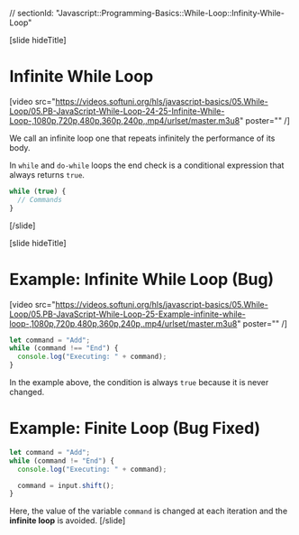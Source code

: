 // sectionId: "Javascript::Programming-Basics::While-Loop::Infinity-While-Loop"

[slide hideTitle]
# Infinite While Loop

[video src="https://videos.softuni.org/hls/javascript-basics/05.While-Loop/05.PB-JavaScript-While-Loop-24-25-Infinite-While-Loop-,1080p,720p,480p,360p,240p,.mp4/urlset/master.m3u8" poster="" /]

We call an infinite loop one that repeats infinitely the performance of its body. 

In `while` and `do-while` loops the end check is a conditional expression that always returns `true`. 

```js
while (true) {
  // Commands
}
```

[/slide]

[slide hideTitle]

# Example: Infinite While Loop (Bug)

[video src="https://videos.softuni.org/hls/javascript-basics/05.While-Loop/05.PB-JavaScript-While-Loop-25-Example-infinite-while-loop-,1080p,720p,480p,360p,240p,.mp4/urlset/master.m3u8" poster="" /]


```js
let command = "Add";
while (command !== "End") {
  console.log("Executing: " + command);
}
```

In the example above, the condition is always `true` because it is never changed.

# Example: Finite Loop (Bug Fixed)
```js
let command = "Add";
while (command != "End") {
  console.log("Executing: " + command);

  command = input.shift();
}
```

Here, the value of the variable `command` is changed at each iteration and the **infinite loop** is avoided. 
[/slide]
